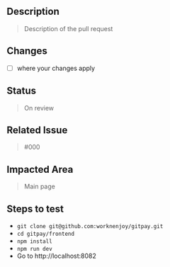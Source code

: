 ## Description

> Description of the pull request

## Changes

- [ ] where your changes apply

## Status

> On review

## Related Issue

> #000

## Impacted Area

> Main page

## Steps to test

- `git clone git@github.com:worknenjoy/gitpay.git`
- `cd gitpay/frontend`
- `npm install`
- `npm run dev`
- Go to http://localhost:8082
